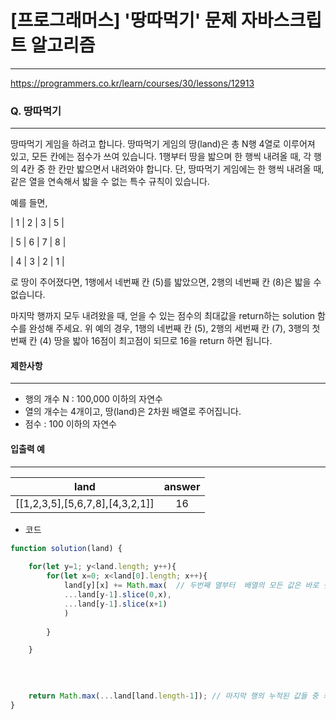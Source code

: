 # [프로그래머스] '땅따먹기' 문제 자바스크립트 알고리즘
-------
https://programmers.co.kr/learn/courses/30/lessons/12913
### Q. 땅따먹기
-----

땅따먹기 게임을 하려고 합니다. 땅따먹기 게임의 땅(land)은 총 N행 4열로 이루어져 있고, 모든 칸에는 점수가 쓰여 있습니다. 1행부터 땅을 밟으며 한 행씩 내려올 때, 각 행의 4칸 중 한 칸만 밟으면서 내려와야 합니다. 단, 땅따먹기 게임에는 한 행씩 내려올 때, 같은 열을 연속해서 밟을 수 없는 특수 규칙이 있습니다.

예를 들면,

| 1 | 2 | 3 | 5 |

| 5 | 6 | 7 | 8 |

| 4 | 3 | 2 | 1 |

로 땅이 주어졌다면, 1행에서 네번째 칸 (5)를 밟았으면, 2행의 네번째 칸 (8)은 밟을 수 없습니다.

마지막 행까지 모두 내려왔을 때, 얻을 수 있는 점수의 최대값을 return하는 solution 함수를 완성해 주세요. 위 예의 경우, 1행의 네번째 칸 (5), 2행의 세번째 칸 (7), 3행의 첫번째 칸 (4) 땅을 밟아 16점이 최고점이 되므로 16을 return 하면 됩니다.

#### 제한사항 
---
* 행의 개수 N : 100,000 이하의 자연수
* 열의 개수는 4개이고, 땅(land)은 2차원 배열로 주어집니다.
* 점수 : 100 이하의 자연수

#### 입출력 예  
----
|land|	answer|
|:---:|:---:|
|[[1,2,3,5],[5,6,7,8],[4,3,2,1]]|	16|


* 코드 
```js
function solution(land) {
    
    for(let y=1; y<land.length; y++){
        for(let x=0; x<land[0].length; x++){
            land[y][x] += Math.max(  // 두번째 열부터  배열의 모든 값은 바로 윗 열의 자신의 인덱스를 제외한 값들 중 최대값을 더하며 누적하면서 내려간다 . 
            ...land[y-1].slice(0,x),
            ...land[y-1].slice(x+1)
            )
            
        }

    }
        
    

    
    return Math.max(...land[land.length-1]); // 마지막 행의 누적된 값들 중 최대값을 구한다. 인덱스 0,1,2,3의 모든 경우의 수를 구하는 것 
}
   
``` 


